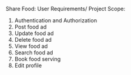 Share Food:
User Requirements/ Project Scope:
1. Authentication and Authorization
2. Post food ad
3. Update food ad
4. Delete food ad
5. View food ad
6. Search food ad
7. Book food serving 
8. Edit profile
